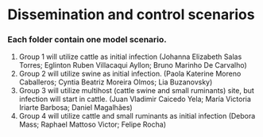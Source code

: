 # Dissemination and control scenarios

### Each folder contain one model scenario.
1. Group 1 will utilize cattle as initial infection (Johanna Elizabeth Salas Torres; Eglinton Ruben Villacaqui Ayllon; Bruno Marinho De Carvalho)
3. Group 2 will utilize swine as initial infection. (Paola Katerine Moreno Caballeros; Cyntia Beatriz Moreira Olmos; Lia Buzanovsky)
4. Group 3 will utilize multihost (cattle swine and small ruminants) site, but infection will start in cattle. (Juan Vladimir Caicedo Yela; María Victoria Iriarte Barbosa; Daniel Magalhães)
5. Group 4 will utilize cattle and small ruminants as initial infection (Debora Mass; Raphael Mattoso Victor; Felipe Rocha)
